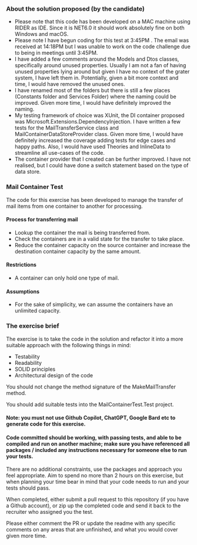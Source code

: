 ### About the solution proposed (by the candidate)
- Please note that this code has been developed on a MAC machine using RIDER as IDE. Since it is NET6.0 it should work absolutely fine on both Windows and macOS.
- Please note I have begun coding for this test at 3:45PM . The email was received at 14:18PM but I was unable to work on the code challenge due to being in meetings until 3:45PM.
- I have added a few comments around the Models and Dtos classes, specifically around unused properties. Usually I am not a fan of having unused properties lying around but given I have no context of the grater system, I have left them in. Potentially, given a bit more context and time, I would have removed the unused ones.
- I have renamed most of the folders but there is still a few places (Constants folder and Services Folder) where the naming could be improved. Given more time, I would have definitely improved the naming.
- My testing framework of choice was XUnit, the DI container proposed was Microsoft.Extensions.DependencyInjection. I have written a few tests for the MailTransferService class and MailContainerDataStoreProvider class. Given more time, I would have definitely increased the coverage adding tests for edge cases and happy paths. Also, I would have used Theories and InlineData to streamline all use-cases of the code.
- The container provider that I created can be further improved. I have not realised, but I could have done a switch statement based on the type of data store.

### Mail Container Test 

The code for this exercise has been developed to manage the transfer of mail items from one container to another for processing.

#### Process for transferring mail

- Lookup the container the mail is being transferred from.
- Check the containers are in a valid state for the transfer to take place.
- Reduce the container capacity on the source container and increase the destination container capacity by the same amount.

#### Restrictions

- A container can only hold one type of mail.


#### Assumptions

- For the sake of simplicity, we can assume the containers have an unlimited capacity.

### The exercise brief

The exercise is to take the code in the solution and refactor it into a more suitable approach with the following things in mind:

- Testability
- Readability
- SOLID principles
- Architectural design of the code

You should not change the method signature of the MakeMailTransfer method.

You should add suitable tests into the MailContainerTest.Test project.

#### Note: you must not use Github Copilot, ChatGPT, Google Bard etc to generate code for this exercise.
#### Code committed should be working, with passing tests, and able to be compiled and run on another machine; make sure you have referenced all packages / included any instructions necessary for someone else to run your tests.

There are no additional constraints, use the packages and approach you feel appropriate. Aim to spend no more than 2 hours on this exercise, but when planning your time bear in mind that your code needs to run and your tests should pass.

When completed, either submit a pull request to this repository (if you have a Github account), or zip up the completed code and
send it back to the recruiter who assigned you the test. 

Please either comment the PR or update the readme with any specific comments on any areas that are unfinished, and what you would cover given more time.

